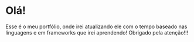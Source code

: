 # Olá!

Esse é o meu portfólio, onde irei atualizando ele com o tempo baseado nas linguagens e em frameworks que irei aprendendo!
Obrigado pela atenção!!! 
